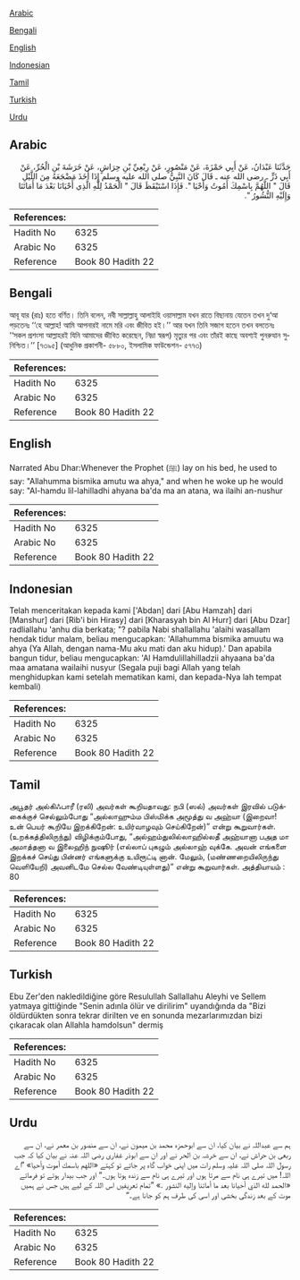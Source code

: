 [Arabic](#arabic)

[Bengali](#bengali)

[English](#english)

[Indonesian](#indonesian)

[Tamil](#tamil)

[Turkish](#turkish)

[Urdu](#urdu)

## Arabic


<div dir="rtl" lang="ar" style={{fontSize:'larger',backgroundColor:'#f8f9fa',padding:20}}>
حَدَّثَنَا عَبْدَانُ، عَنْ أَبِي حَمْزَةَ، عَنْ مَنْصُورٍ، عَنْ رِبْعِيِّ بْنِ حِرَاشٍ، عَنْ خَرَشَةَ بْنِ الْحُرِّ، عَنْ أَبِي ذَرٍّ ـ رضى الله عنه ـ قَالَ كَانَ النَّبِيُّ صلى الله عليه وسلم إِذَا أَخَذَ مَضْجَعَهُ مِنَ اللَّيْلِ قَالَ ‏"‏ اللَّهُمَّ بِاسْمِكَ أَمُوتُ وَأَحْيَا ‏"‏‏.‏ فَإِذَا اسْتَيْقَظَ قَالَ ‏"‏ الْحَمْدُ لِلَّهِ الَّذِي أَحْيَانَا بَعْدَ مَا أَمَاتَنَا وَإِلَيْهِ النُّشُورُ ‏"‏‏.‏
</div>
<div style={{backgroundColor:'#f8f9fa',padding:20, marginBottom: 10}}><table> <thead> <tr> <th>References:</th> <th></th> </tr> </thead> <tbody><tr><td>Hadith No</td><td>6325</td></tr><tr><td>Arabic No</td><td>6325</td></tr><tr><td>Reference</td><td>Book 80 Hadith 22</td></tr></tbody></table></div>

## Bengali


<div dir="ltr" lang="bn" style={{fontSize:'larger',backgroundColor:'#f8f9fa',padding:20}}>
আবূ যার (রাঃ) হতে বর্ণিত। তিনি বলেন, নবী সাল্লাল্লাহু আলাইহি ওয়াসাল্লাম যখন রাতে বিছানায় যেতেন তখন দু‘আ পড়তেনঃ ‘‘হে আল্লাহ! আমি আপনারই নামে মরি এবং জীবিত হই।’’ আর যখন তিনি সজাগ হতেন তখন বলতেনঃ ‘‘সকল প্রশংসা আল্লাহরই যিনি আমাদের জীবিত করেছেন, নিদ্রা স্বরূপ) মৃত্যুর পর এবং তাঁরই কাছে অবশ্যই পুনরুত্থান সুনিশ্চিত।’’ [৭৩৯৫] (আধুনিক প্রকাশনী- ৫৮৮০, ইসলামিক ফাউন্ডেশন- ৫৭৭৩)
</div>
<div style={{backgroundColor:'#f8f9fa',padding:20, marginBottom: 10}}><table> <thead> <tr> <th>References:</th> <th></th> </tr> </thead> <tbody><tr><td>Hadith No</td><td>6325</td></tr><tr><td>Arabic No</td><td>6325</td></tr><tr><td>Reference</td><td>Book 80 Hadith 22</td></tr></tbody></table></div>

## English


<div dir="ltr" lang="en" style={{fontSize:'larger',backgroundColor:'#f8f9fa',padding:20}}>
Narrated Abu Dhar:Whenever the Prophet (ﷺ) lay on his bed, he used to say: "Allahumma bismika amutu wa ahya," and when he woke up he would say: "Al-hamdu lil-lahilladhi ahyana ba'da ma an atana, wa ilaihi an-nushur
</div>
<div style={{backgroundColor:'#f8f9fa',padding:20, marginBottom: 10}}><table> <thead> <tr> <th>References:</th> <th></th> </tr> </thead> <tbody><tr><td>Hadith No</td><td>6325</td></tr><tr><td>Arabic No</td><td>6325</td></tr><tr><td>Reference</td><td>Book 80 Hadith 22</td></tr></tbody></table></div>

## Indonesian


<div dir="ltr" lang="id" style={{fontSize:'larger',backgroundColor:'#f8f9fa',padding:20}}>
Telah menceritakan kepada kami ['Abdan] dari [Abu Hamzah] dari [Manshur] dari [Rib'i bin Hirasy] dari [Kharasyah bin Al Hurr] dari [Abu Dzar] radliallahu 'anhu dia berkata; "? pabila Nabi shallallahu 'alaihi wasallam hendak tidur malam, beliau mengucapkan: 'Allahumma bismika amuutu wa ahya (Ya Allah, dengan nama-Mu aku mati dan aku hidup).' Dan apabila bangun tidur, beliau mengucapkan: 'Al Hamdulillahilladzii ahyaana ba'da maa amatana wailaihi nusyur (Segala puji bagi Allah yang telah menghidupkan kami setelah mematikan kami, dan kepada-Nya lah tempat kembali)
</div>
<div style={{backgroundColor:'#f8f9fa',padding:20, marginBottom: 10}}><table> <thead> <tr> <th>References:</th> <th></th> </tr> </thead> <tbody><tr><td>Hadith No</td><td>6325</td></tr><tr><td>Arabic No</td><td>6325</td></tr><tr><td>Reference</td><td>Book 80 Hadith 22</td></tr></tbody></table></div>

## Tamil


<div dir="ltr" lang="ta" style={{fontSize:'larger',backgroundColor:'#f8f9fa',padding:20}}>
அபூதர் அல்கிஃபாரீ (ரலி) அவர்கள் கூறியதாவது: நபி (ஸல்) அவர்கள் இரவில் படுக்கைக்குச் செல்லும்போது “அல்லாஹும்ம பிஸ்மிக்க அமூத்து வ அஹ்யா (இறைவா! உன் பெயர் கூறியே இறக்கிறேன்: உயிர்வாழவும் செய்கிறேன்)” என்று கூறுவார்கள். (உறக்கத்திலிருந்து) விழிக்கும்போது, “அல்ஹம்துலில்லாஹில்லதீ அஹ்யானா பஅத மா அமாத்தனா வ இலைஹிந் நுஷூர் (எல்லாப் புகழும் அல்லாஹ் வுக்கே. அவன் எங்களை இறக்கச் செய்து பின்னர் எங்களுக்கு உயிரூட்டி னான். மேலும், (மண்ணறையிலிருந்து வெளியேறி) அவனிடமே செல்ல வேண்டியுள்ளது)” என்று கூறுவார்கள். அத்தியாயம் : 80
</div>
<div style={{backgroundColor:'#f8f9fa',padding:20, marginBottom: 10}}><table> <thead> <tr> <th>References:</th> <th></th> </tr> </thead> <tbody><tr><td>Hadith No</td><td>6325</td></tr><tr><td>Arabic No</td><td>6325</td></tr><tr><td>Reference</td><td>Book 80 Hadith 22</td></tr></tbody></table></div>

## Turkish


<div dir="ltr" lang="tr" style={{fontSize:'larger',backgroundColor:'#f8f9fa',padding:20}}>
Ebu Zer'den nakledildiğine göre Resulullah Sallallahu Aleyhi ve Sellem yatmaya gittiğinde "Senin adınla ölür ve dirilirim" uyandığında da "Bizi öldürdükten sonra tekrar dirilten ve en sonunda mezarlarımızdan bizi çıkaracak olan Allahla hamdolsun" dermiş
</div>
<div style={{backgroundColor:'#f8f9fa',padding:20, marginBottom: 10}}><table> <thead> <tr> <th>References:</th> <th></th> </tr> </thead> <tbody><tr><td>Hadith No</td><td>6325</td></tr><tr><td>Arabic No</td><td>6325</td></tr><tr><td>Reference</td><td>Book 80 Hadith 22</td></tr></tbody></table></div>

## Urdu


<div dir="rtl" lang="ur" style={{fontSize:'larger',backgroundColor:'#f8f9fa',padding:20}}>
ہم سے عبداللہ نے بیان کیا، ان سے ابوحمزہ محمد بن میمون نے، ان سے منصور بن معمر نے، ان سے ربعی بن حراش نے، ان سے خرشہ بن الحر نے اور ان سے ابوذر غفاری رضی اللہ عنہ نے بیان کیا کہ جب رسول اللہ صلی اللہ علیہ وسلم رات میں اپنی خواب گاہ پر جاتے تو کہتے «اللهم باسمك أموت وأحيا» ”اے اللہ! میں تیرے ہی نام سے مرتا ہوں اور تیرے ہی نام سے زندہ ہوتا ہوں۔“ اور جب بیدار ہوتے تو فرماتے «الحمد لله الذي أحيانا بعد ما أماتنا وإليه النشور‏ ‏‏.‏» ”تمام تعریفیں اس اللہ کے لیے ہیں جس نے ہمیں موت کے بعد زندگی بخشی اور اسی کی طرف ہم کو جانا ہے۔“
</div>
<div style={{backgroundColor:'#f8f9fa',padding:20, marginBottom: 10}}><table> <thead> <tr> <th>References:</th> <th></th> </tr> </thead> <tbody><tr><td>Hadith No</td><td>6325</td></tr><tr><td>Arabic No</td><td>6325</td></tr><tr><td>Reference</td><td>Book 80 Hadith 22</td></tr></tbody></table></div>